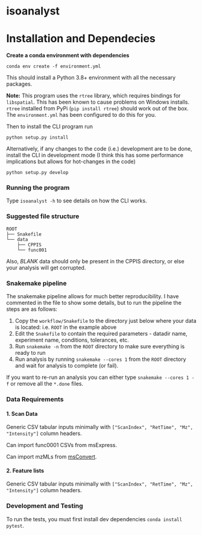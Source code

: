 # isoanalyst

# Installation and Dependecies

**Create a conda environment with dependencies**

`conda env create -f environment.yml`

This should install a Python 3.8+ environment with all the necessary packages. 

__Note:__ This program uses the `rtree` library, which requires bindings
for `libspatial`. This has been known to cause problems on Windows installs. `rtree` installed from PyPi (`pip install rtree`) should work out of the box. The `environment.yml` has been configured to do this for you.

Then to install the CLI program run

`python setup.py install`

Alternatively, if any changes to the code (i.e.) development are to be done, install the CLI in development mode (I think this has some performance implications but allows for hot-changes in the code)

`python setup.py develop`

### Running the program

Type `isoanalyst -h` to see details on how the CLI works.

### Suggested file structure

```
ROOT
├── Snakefile
└── data
    ├── CPPIS
    └── func001
```

Also, _BLANK_ data should only be present in the CPPIS directory, or else your analysis will get corrupted.

### Snakemake pipeline

The snakemake pipeline allows for much better reproducibility. I have commented in the file to show some details, but to run the pipeline the steps are as follows:

1. Copy the `workflow/Snakefile` to the directory just below where your data is located: i.e. `ROOT` in the example above
2. Edit the `Snakefile` to contain the required parameters - datadir name, experiment name, conditions, tolerances, etc.
3. Run `snakemake -n` from the `ROOT` directory to make sure everything is ready to run
4. Run analysis by running `snakemake --cores 1` from the `ROOT` directory and wait for analysis to complete (or fail).

If you want to re-run an analysis you can either type `snakemake --cores 1 -f` or remove all the `*.done` files.

### Data Requirements

#### 1. Scan Data

Generic CSV tabular inputs minimally with `["ScanIndex", "RetTime", "Mz", "Intensity"]` column headers.

Can import func0001 CSVs from msExpress.

Can import mzMLs from [msConvert](http://proteowizard.sourceforge.net/tools/msconvert.html).

#### 2. Feature lists

Generic CSV tabular inputs minimally with `["ScanIndex", "RetTime", "Mz", "Intensity"]` column headers.

### Development and Testing

To run the tests, you must first install dev dependencies `conda install pytest`.